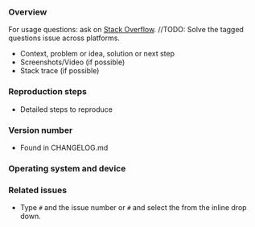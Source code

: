 ### Overview
For usage questions: ask on [Stack  Overflow](http://stackoverflow.com/questions/tagged/material-components-ios). //TODO: Solve the tagged questions issue across platforms.

 - Context, problem or idea, solution or next step
 - Screenshots/Video (if possible)
 - Stack trace (if possible)

### Reproduction steps
 - Detailed steps to reproduce

### Version number
 - Found in CHANGELOG.md

### Operating system and device

### Related issues
 - Type `#` and the issue number or `#` and select the from the inline drop down.
